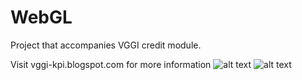 # WebGL

Project that accompanies VGGI credit module.

Visit vggi-kpi.blogspot.com for more information
![alt text]("https://raw.githubusercontent.com/Maria-studyacc/VISUALIZATION-OF-GRAPHICAL-AND-GEOMETRIC-INFORMATION/PA2/%D0%A1%D0%BA%D1%80%D1%96%D0%BD%D1%88%D0%BE%D1%82%20%D1%80%D0%BE%D0%B7%D1%80%D0%B0%D1%85%D0%BE%D0%B2%D0%B0%D0%BD%D0%BE%D0%B3%D0%BE%20%D0%BE%D1%81%D0%B2%D1%96%D1%82%D0%BB%D0%B5%D0%BD%D0%BD%D1%8F2.png")
![alt text]("https://raw.githubusercontent.com/Maria-studyacc/VISUALIZATION-OF-GRAPHICAL-AND-GEOMETRIC-INFORMATION/PA2/%D0%A1%D0%BA%D1%80%D1%96%D0%BD%D1%88%D0%BE%D1%82%20%D1%80%D0%BE%D0%B7%D1%80%D0%B0%D1%85%D0%BE%D0%B2%D0%B0%D0%BD%D0%BE%D0%B3%D0%BE%20%D0%BE%D1%81%D0%B2%D1%96%D1%82%D0%BB%D0%B5%D0%BD%D0%BD%D1%8F1.png")
